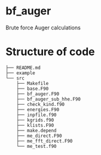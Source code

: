 # bf_auger
Brute force Auger calculations


# Structure of code
```
├── README.md
├── example
└── src
    ├── Makefile
    ├── base.F90
    ├── bf_auger.F90
    ├── bf_auger_sub_hhe.F90
    ├── check_kind.f90
    ├── energies.F90
    ├── inpfile.f90
    ├── kgrids.f90
    ├── klists.F90
    ├── make.depend
    ├── me_direct.F90
    ├── me_fft_direct.F90
    └── me_test.f90
```
